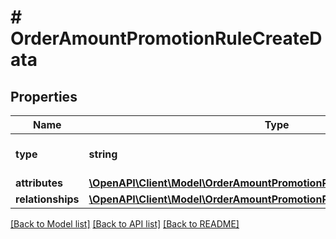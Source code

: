 # # OrderAmountPromotionRuleCreateData

## Properties

Name | Type | Description | Notes
------------ | ------------- | ------------- | -------------
**type** | **string** | The resource&#39;s type |
**attributes** | [**\OpenAPI\Client\Model\OrderAmountPromotionRuleCreateDataAttributes**](OrderAmountPromotionRuleCreateDataAttributes.md) |  |
**relationships** | [**\OpenAPI\Client\Model\OrderAmountPromotionRuleCreateDataRelationships**](OrderAmountPromotionRuleCreateDataRelationships.md) |  | [optional]

[[Back to Model list]](../../README.md#models) [[Back to API list]](../../README.md#endpoints) [[Back to README]](../../README.md)
